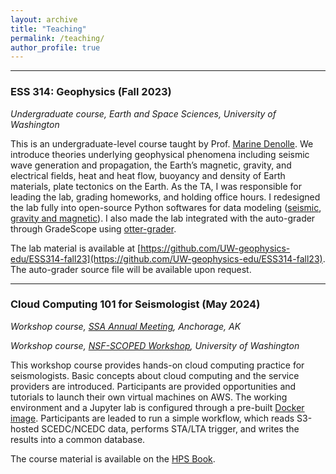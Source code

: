 ```yaml
---
layout: archive
title: "Teaching"
permalink: /teaching/
author_profile: true
---
```

---
### ESS 314: Geophysics (Fall 2023)
*Undergraduate course, Earth and Space Sciences, University of Washington*

This is an undergraduate-level course taught by Prof. [Marine Denolle](https://ess.uw.edu/people/marine-denolle/). We introduce theories underlying geophysical phenomena including seismic wave generation and propagation, the Earth’s magnetic, gravity, and electrical fields, heat and heat flow, buoyancy and density of Earth materials, plate tectonics on the Earth. As the TA, I was responsible for leading the lab, grading homeworks, and holding office hours. I redesigned the lab fully into open-source Python softwares for data modeling ([seismic](https://pyrocko.org), [gravity and magnetic](https://www.fatiando.org/harmonica/dev/)). I also made the lab integrated with the auto-grader through GradeScope using [otter-grader](https://otter-grader.readthedocs.io/en/latest/#).

The lab material is available at [https://github.com/UW-geophysics-edu/ESS314-fall23](https://github.com/UW-geophysics-edu/ESS314-fall23). The auto-grader source file will be available upon request. 

---
### Cloud Computing 101 for Seismologist (May 2024)
*Workshop course, [SSA Annual Meeting](https://meetings.seismosoc.org/workshops-and-field-trips/#DataMining), Anchorage, AK*

*Workshop course, [NSF-SCOPED Workshop](https://seisscoped.org/workshop-2024/), University of Washington*

This workshop course provides hands-on cloud computing practice for seismologists. Basic concepts about cloud computing and the service providers are introduced. Participants are provided opportunities and tutorials to launch their own virtual machines on AWS. The working environment and a Jupyter lab is configured through a pre-built [Docker image](https://github.com/seisSCOPED/seis_cloud). Participants are leaded to run a simple workflow, which reads S3-hosted SCEDC/NCEDC data, performs STA/LTA trigger, and writes the results into a common database. 

The course material is available on the [HPS Book](https://seisscoped.org/HPS-book/chapters/cloud/AWS_101.html). 
